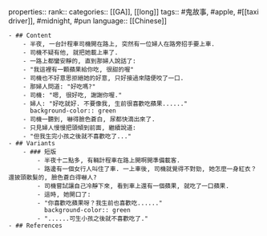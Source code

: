 properties::
rank::
categories:: [[GA]], [[long]] 
tags:: #鬼故事, #apple, #[[taxi driver]], #midnight, #pun 
language:: [[Chinese]]

	- ## Content
		- 半夜, 一台計程車司機開在路上, 突然有一位婦人在路旁招手要上車.
		- 司機不疑有他, 就把她載上車了.
		- 一路上都蠻安靜的, 直到那婦人說話了:
		- "我這裡有一顆蘋果給你吃, 很甜的喔"
		- 司機也不好意思拒絕她的好意, 只好接過來隨便咬了一口.
		- 那婦人問道: "好吃嗎?"
		- 司機: "嗯, 很好吃, 謝謝你喔."
		- 婦人: "好吃就好. 不要像我, 生前很喜歡吃蘋果......"
		  background-color:: green
		- 司機一聽到, 嚇得臉色蒼白, 尿都快滴出來了.
		- 只見婦人慢慢把頭傾到前面, 繼續說道:
		- "但我生完小孩之後就不喜歡吃了..."
	- ## Variants
		- ### 短版
			- 半夜十二點多, 有輛計程車在路上開啊開準備載客.
			- 路邊有一個女行人叫住了車. 一上車後, 司機就覺得不對勁, 她怎麼一身紅衣？還披頭散髮的, 臉色蒼白得嚇人?
			- 司機嘗試讓自己冷靜下來, 看到車上還有一個蘋果, 就吃了一口蘋果.
			- 這時, 她開口了:
			- "你喜歡吃蘋果呀？我生前也喜歡吃......"
			  background-color:: green
			- "......可生小孩之後就不喜歡吃了."
	- ## References